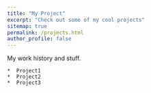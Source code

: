 ```yaml
---
title: "My Project"
excerpt: "Check out some of my cool projects"
sitemap: true
permalink: /projects.html
author_profile: false
---
```


My work history and stuff.

    *  Project1
    *  Project2
    *  Project3